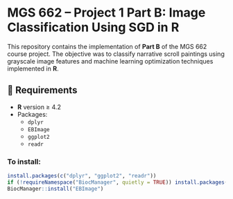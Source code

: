 # MGS 662 – Project 1 Part B: Image Classification Using SGD in R

This repository contains the implementation of **Part B** of the MGS 662 course project. The objective was to classify narrative scroll paintings using grayscale image features and machine learning optimization techniques implemented in **R**.

## 🔧 Requirements

- **R** version ≥ 4.2
- Packages:
  - `dplyr`
  - `EBImage`
  - `ggplot2`
  - `readr`

### To install:

```r
install.packages(c("dplyr", "ggplot2", "readr"))
if (!requireNamespace("BiocManager", quietly = TRUE)) install.packages("BiocManager")
BiocManager::install("EBImage")


